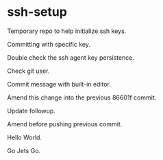 # ssh-setup
Temporary repo to help initialize ssh keys.

Committing with specific key.

Double check the ssh agent key persistence.

Check git user.

Commit message with built-in editor.

Amend this change into the previous 86601f commit.

Update followup.

Amend before pushing previous commit.

Hello World.

Go Jets Go.
